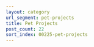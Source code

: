 ```yaml
---
layout: category
url_segment: pet-projects
title: Pet Projects
post_count: 22
sort_index: 00225-pet-projects
---
```

